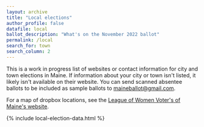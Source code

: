 ```yaml
---
layout: archive
title: "Local elections"
author_profile: false
datafile: local
ballot_description: "What's on the November 2022 ballot"
permalink: /local
search_for: town
search_column: 2
---
```


This is a work in progress list of websites or contact information for city and town elections in Maine. If information about your city or town isn't listed, it likely isn't available on their website. You can send scanned absentee ballots to be included as sample ballots to [maineballot@gmail.com](mailto:maineballot@gmail.com). 

For a map of dropbox locations, see the [League of Women Voter's of Maine's website](https://www.lwvme.org/AbsenteeMap).

{% include local-election-data.html %}
